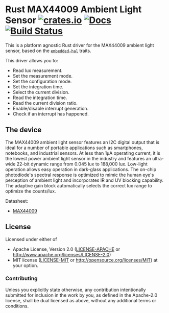 # Rust MAX44009 Ambient Light Sensor [![crates.io](https://img.shields.io/crates/v/max44009.svg)](https://crates.io/crates/max44009) [![Docs](https://docs.rs/max44009/badge.svg)](https://docs.rs/max44009) [![Build Status](https://travis-ci.org/eldruin/max44009-rs.svg?branch=master)](https://travis-ci.org/eldruin/max44009-rs)

This is a platform agnostic Rust driver for the MAX44009 ambient
light sensor, based on the
[`embedded-hal`](https://github.com/rust-embedded/embedded-hal) traits.

This driver allows you to:
- Read lux measurement.
- Set the measurement mode.
- Set the configuration mode.
- Set the integration time.
- Select the current division.
- Read the integration time.
- Read the current division ratio.
- Enable/disable interrupt generation.
- Check if an interrupt has happened.

## The device
The MAX44009 ambient light sensor features an I2C digital output
that is ideal for a number of portable applications such as
smartphones, notebooks, and industrial sensors.
At less than 1μA operating current, it is the lowest power ambient
light sensor in the industry and features an ultra-wide 22-bit
dynamic range from 0.045 lux to 188,000 lux.
Low-light operation allows easy operation in dark-glass
applications.
The on-chip photodiode's spectral response is optimized to mimic
the human eye's perception of ambient light and incorporates
IR and UV blocking capability. The adaptive gain block
automatically selects the correct lux range to optimize the
counts/lux.

Datasheet:
- [MAX44009](https://datasheets.maximintegrated.com/en/ds/Max44009.pdf)

## License

Licensed under either of

 * Apache License, Version 2.0 ([LICENSE-APACHE](LICENSE-APACHE) or
   http://www.apache.org/licenses/LICENSE-2.0)
 * MIT license ([LICENSE-MIT](LICENSE-MIT) or
   http://opensource.org/licenses/MIT) at your option.

### Contributing

Unless you explicitly state otherwise, any contribution intentionally submitted
for inclusion in the work by you, as defined in the Apache-2.0 license, shall
be dual licensed as above, without any additional terms or conditions.

